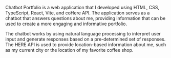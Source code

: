 Chatbot Portfolio is a web application that I developed using HTML, CSS, TypeScript, React, Vite, and coHere API.
The application serves as a chatbot that answers questions about me, providing information that can be used to create a more engaging and informative portfolio.

The chatbot works by using natural language processing to interpret user input and generate responses based on a pre-determined set of responses. 
The HERE API is used to provide location-based information about me, such as my current city or the location of my favorite coffee shop.
